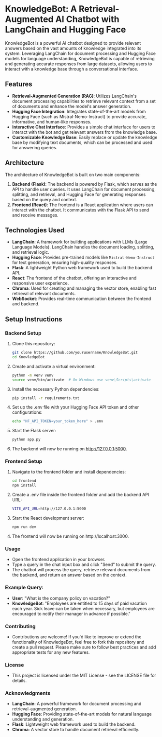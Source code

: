 # KnowledgeBot: A Retrieval-Augmented AI Chatbot with LangChain and Hugging Face

KnowledgeBot is a powerful AI chatbot designed to provide relevant answers based on the vast amounts of knowledge integrated into its system. Leveraging LangChain for document processing and Hugging Face models for language understanding, KnowledgeBot is capable of retrieving and generating accurate responses from large datasets, allowing users to interact with a knowledge base through a conversational interface.

## Features

- **Retrieval-Augmented Generation (RAG)**: Utilizes LangChain's document processing capabilities to retrieve relevant context from a set of documents and enhance the model's answer generation.
- **Hugging Face Integration**: Integrates state-of-the-art models from Hugging Face (such as Mistral-Nemo-Instruct) to provide accurate, informative, and human-like responses.
- **Interactive Chat Interface**: Provides a simple chat interface for users to interact with the bot and get relevant answers from the knowledge base.
- **Customizable Knowledge Base**: Easily replace or update the knowledge base by modifying text documents, which can be processed and used for answering queries.

## Architecture

The architecture of KnowledgeBot is built on two main components:

1. **Backend (Flask)**: The backend is powered by Flask, which serves as the API to handle user queries. It uses LangChain for document processing, splitting, and retrieval, and Hugging Face for generating responses based on the query and context.
2. **Frontend (React)**: The frontend is a React application where users can interact with the chatbot. It communicates with the Flask API to send and receive messages.

## Technologies Used

- **LangChain**: A framework for building applications with LLMs (Large Language Models). LangChain handles the document loading, splitting, and retrieval logic.
- **Hugging Face**: Provides pre-trained models like `Mistral-Nemo-Instruct` for text generation, ensuring high-quality responses.
- **Flask**: A lightweight Python web framework used to build the backend API.
- **React**: The frontend of the chatbot, offering an interactive and responsive user experience.
- **Chroma**: Used for creating and managing the vector store, enabling fast retrieval of relevant documents.
- **WebSocket**: Provides real-time communication between the frontend and backend.

## Setup Instructions

### Backend Setup

1. Clone this repository:

   ```bash
   git clone https://github.com/yourusername/KnowledgeBot.git
   cd KnowledgeBot

2. Create and activate a virtual environment:

    ```bash
    python -m venv venv
    source venv/bin/activate  # On Windows use venv\Scripts\activate
    
3. Install the necessary Python dependencies:

    ```bash
    pip install -r requirements.txt

4. Set up the .env file with your Hugging Face API token and other configurations:

    ```bash
    echo "HF_API_TOKEN=your_token_here" > .env
    
5. Start the Flask server:

    ```bash
    python app.py
    
6. The backend will now be running on http://127.0.0.1:5000.

### Frontend Setup

1. Navigate to the frontend folder and install dependencies:

    ```bash
    cd frontend
    npm install

2. Create a .env file inside the frontend folder and add the backend API URL:

    ```bash
    VITE_API_URL=http://127.0.0.1:5000

3. Start the React development server:

    ```bash
    npm run dev

4. The frontend will now be running on http://localhost:3000.

### Usage

- Open the frontend application in your browser.
- Type a query in the chat input box and click "Send" to submit the query.
- The chatbot will process the query, retrieve relevant documents from the backend, and return an answer based on the context.

### Example Query:

- **User**: "What is the company policy on vacation?"
- **KnowledgeBot**: "Employees are entitled to 15 days of paid vacation each year. Sick leave can be taken when necessary, but employees are encouraged to notify their manager in advance if possible."

### Contributing

- Contributions are welcome! If you'd like to improve or extend the functionality of KnowledgeBot, feel free to fork this repository and create a pull request. Please make sure to follow best practices and add appropriate tests for any new features.

### License

- This project is licensed under the MIT License - see the LICENSE file for details.

### Acknowledgments

- **LangChain**: A powerful framework for document processing and retrieval-augmented generation.
- **Hugging Face**: Providing state-of-the-art models for natural language understanding and generation.
- **Flask**: Lightweight web framework used to build the backend.
- **Chroma**: A vector store to handle document retrieval efficiently.
